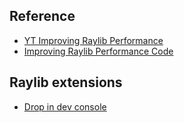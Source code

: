## Reference

- [YT Improving Raylib Performance](https://youtu.be/aRTi7D4V0Yg?si=SHbVcVO2HbpuJMxs&t=10)
- [Improving Raylib Performance Code](https://github.com/JeffM2501/youtube_examples/tree/main/Performance)

## Raylib extensions
- [Drop in dev console](https://github.com/dkvilo/dk_console/blob/master/source/main.c)